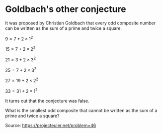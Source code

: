 # Goldbach's other conjecture
It was proposed by Christian Goldbach that every odd composite number can be written as the sum of a prime and twice a square.

$9 = 7 + 2×1^2$

$15 = 7 + 2×2^2$

$21 = 3 + 2×3^2$

$25 = 7 + 2×3^2$

$27 = 19 + 2×2^2$

$33 = 31 + 2×1^2$

It turns out that the conjecture was false.

What is the smallest odd composite that cannot be written as the sum of a prime and twice a square?

Source: https://projecteuler.net/problem=46
